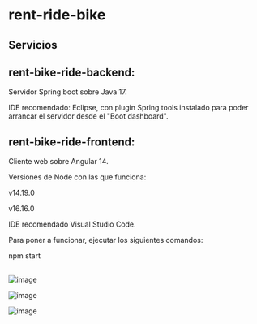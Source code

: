 # rent-ride-bike

## Servicios

## rent-bike-ride-backend:

Servidor Spring boot sobre Java 17.

IDE recomendado: Eclipse, con plugin Spring tools instalado para poder arrancar el servidor desde el "Boot dashboard".

## rent-bike-ride-frontend: 

Cliente web sobre Angular 14.

Versiones de Node con las que funciona:

v14.19.0

v16.16.0

IDE recomendado Visual Studio Code.

Para poner a funcionar, ejecutar los siguientes comandos:

npm start
##

![image](https://user-images.githubusercontent.com/124720302/220880502-9312fa15-17e0-4c15-85b5-3165d462a680.png)

![image](https://user-images.githubusercontent.com/124720302/220876707-7a68339d-3b50-4122-ba9c-1bad091524fd.png)

![image](https://user-images.githubusercontent.com/124720302/220876839-4d5aa2be-962d-4363-95a7-6544b9deacd1.png)


